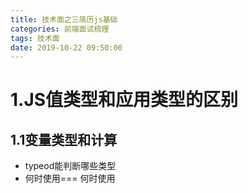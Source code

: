 ```yaml
---
title: 技术面之三简历js基础
categories: 前端面试梳理
tags: 技术面
date: 2019-10-22 09:50:00
---
```


# 1.JS值类型和应用类型的区别
## 1.1变量类型和计算
* typeod能判断哪些类型
* 何时使用=== 何时使用